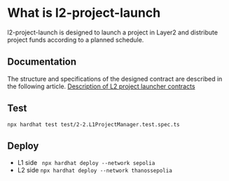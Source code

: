 # What is l2-project-launch
l2-project-launch is designed to launch a project in Layer2 and distribute project funds according to a planned schedule.



## Documentation

The structure and specifications of the designed contract are described in the following article. [Description of L2 project launcher contracts](./doc)



## Test 

```npx hardhat test test/2-2.L1ProjectManager.test.spec.ts```



## Deploy

- L1 side
``` npx hardhat deploy --network sepolia```
- L2 side
```npx hardhat deploy --network thanossepolia```
